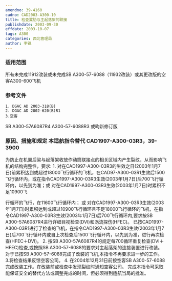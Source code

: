 ```yaml
---
amendno: 39-4160
cadno: CAD2003-A300-10
title: 检查翼肋与主起落架的联接
publishdate: 2003-09-30
effdate: 2003-10-07
tags: A300
categories: 西北管理局
author: 李锐
---
```


### 适用范围 
所有未完成11912改装或未完成SB A300-57-6088（11932改装）或其更改版的空客A300-600飞机

<!--more-->
### 参考文件
    1. DGAC AD 2003-318(B) 
    2. DGAC AD 2002-620(B)R1 
    3.空客 
SB A300-57A6087R4 A300-57-6088R3 或昀新修订版

### 原因、措施和规定 本适航指令替代 CAD1997-A300-03R3，39-3900 
为防止在机翼后梁与起落架收放作动筒联接点的相关区域内产生裂纹，从而影响飞机的结构完整性，要求: 
    1. 对在CAD1997-A300-03R3的生效之日(2003年1月7日)前累积达到或超过18000飞行循环的飞机，在CAD97-A300-03R1生效后1500飞行循环内，或在指令CAD1997-A300-03R3生效(2003年1月7日)后700飞行循环内，以先到为准；或 
    对在CAD1997-A300-03R3生效(2003年1月7日)时累积不足10900飞
  
行循环的飞行，在11600飞行循环内； 或 
    对在CAD1997-A300-03R3生效(2003年1月7日)时累积达到或超过10900飞行循环且不足18000飞行循环的飞机，在指令CAD1997-A300-03R3生效(2003年1月7日)后700飞行循环内,要求按SB A300-57A6087R4进行详细目视检查(DVI)和涡流探伤(HFEC)。 
    已按CAD1997-A300-03R1进行了检查的飞机，在指令CAD1997-A300-03R3生效(2003年1月7日)后700飞行循环内或自上次检查后1500飞行循环内，以先到为准，进行再次检查(HFEC＋DVI)。 
    2. 按SB A300-57A6087R4的规定每700循环重复检查(DVI＋HFEC)检查,或按照SB A300-57-6088的要求对主起落架的连接装置进行改装。
    对于已按SB A300-57-6088完成了改装的飞机,本指令不再要求进一步的工作。 
    3.将检查结果反馈空客公司。 
    4. 在2004年12月31日前按空客SB A300-57-6088完成改装工作。在改装前或检查中发现裂纹时通知空客公司。 
    完成本指令可采取能保证安全的替代方法或调整完成的时间，但必须得到适航当局的批准。
